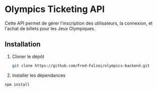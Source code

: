# Olympics Ticketing API

Cette API permet de gérer l'inscription des utilisateurs, la connexion, et l'achat de billets pour les Jeux Olympiques.

## Installation

1. Cloner le dépôt
   ```bash
   git clone https://github.com/Fred-Falzoi/olympics-backend.git

2. Installer les dépendances

```bash
npm install

